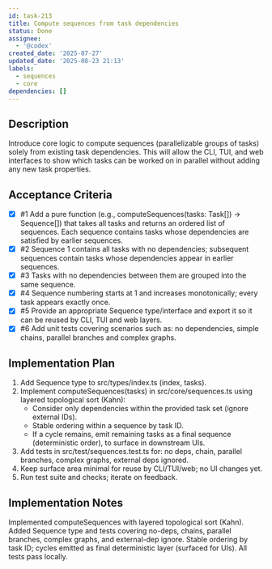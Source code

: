 ```yaml
---
id: task-213
title: Compute sequences from task dependencies
status: Done
assignee:
  - '@codex'
created_date: '2025-07-27'
updated_date: '2025-08-23 21:13'
labels:
  - sequences
  - core
dependencies: []
---
```


## Description

Introduce core logic to compute sequences (parallelizable groups of tasks) solely from existing task dependencies. This will allow the CLI, TUI, and web interfaces to show which tasks can be worked on in parallel without adding any new task properties.

## Acceptance Criteria
<!-- AC:BEGIN -->
- [x] #1 Add a pure function (e.g., computeSequences(tasks: Task[]) → Sequence[]) that takes all tasks and returns an ordered list of sequences. Each sequence contains tasks whose dependencies are satisfied by earlier sequences.
- [x] #2 Sequence 1 contains all tasks with no dependencies; subsequent sequences contain tasks whose dependencies appear in earlier sequences.
- [x] #3 Tasks with no dependencies between them are grouped into the same sequence.
- [x] #4 Sequence numbering starts at 1 and increases monotonically; every task appears exactly once.
- [x] #5 Provide an appropriate Sequence type/interface and export it so it can be reused by CLI, TUI and web layers.
- [x] #6 Add unit tests covering scenarios such as: no dependencies, simple chains, parallel branches and complex graphs.
<!-- AC:END -->

## Implementation Plan

1. Add Sequence type to src/types/index.ts (index, tasks).
2. Implement computeSequences(tasks) in src/core/sequences.ts using layered topological sort (Kahn):
   - Consider only dependencies within the provided task set (ignore external IDs).
   - Stable ordering within a sequence by task ID.
   - If a cycle remains, emit remaining tasks as a final sequence (deterministic order), to surface in downstream UIs.
3. Add tests in src/test/sequences.test.ts for: no deps, chain, parallel branches, complex graphs, external deps ignored.
4. Keep surface area minimal for reuse by CLI/TUI/web; no UI changes yet.
5. Run test suite and checks; iterate on feedback.

## Implementation Notes

Implemented computeSequences with layered topological sort (Kahn). Added Sequence type and tests covering no-deps, chains, parallel branches, complex graphs, and external-dep ignore. Stable ordering by task ID; cycles emitted as final deterministic layer (surfaced for UIs). All tests pass locally.
